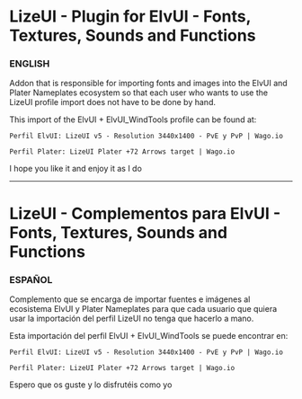 # LizeUI - Plugin for ElvUI - Fonts, Textures, Sounds and Functions

### ENGLISH
Addon that is responsible for importing fonts and images into the ElvUI and Plater Nameplates ecosystem so that each user who wants to use the LizeUI profile import does not have to be done by hand.

This import of the ElvUI + ElvUI_WindTools profile can be found at:
```
Perfil ElvUI: LizeUI v5 - Resolution 3440x1400 - PvE y PvP | Wago.io

Perfil Plater: LizeUI Plater +72 Arrows target | Wago.io
```
I hope you like it and enjoy it as I do

-----

# LizeUI - Complementos para ElvUI - Fonts, Textures, Sounds and Functions

### ESPAÑOL
Complemento que se encarga de importar fuentes e imágenes al ecosistema ElvUI y Plater Nameplates para que cada usuario que quiera usar la importación del perfil LizeUI no tenga que hacerlo a mano.

Esta importación del perfil ElvUI + ElvUI_WindTools se puede encontrar en:
```
Perfil ElvUI: LizeUI v5 - Resolution 3440x1400 - PvE y PvP | Wago.io

Perfil Plater: LizeUI Plater +72 Arrows target | Wago.io
```
Espero que os guste y lo disfrutéis como yo

